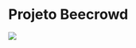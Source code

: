 # Projeto Beecrowd

<img src="https://github.com/user-attachments/assets/1f7ba392-f462-4523-a8a5-ae1982461c4d">
